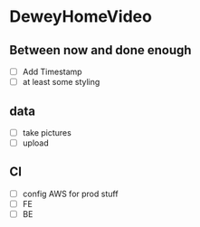 
# DeweyHomeVideo

## Between now and done enough

- [ ] Add Timestamp
- [ ] at least some styling

## data

- [ ] take pictures
- [ ] upload

## CI

- [ ] config AWS for prod stuff
- [ ] FE
- [ ] BE

